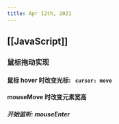 ```yaml
---
title: Apr 12th, 2021
---
```


## [[JavaScript]]
### 鼠标拖动实现
#### 鼠标 hover 时改变光标: ` cursor: move`
#### mouseMove 时改变元素宽高
##### 开始监听: mouseEnter
